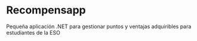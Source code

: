 # Recompensapp
Pequeña aplicación .NET para gestionar puntos y ventajas adquiribles para estudiantes de la ESO
